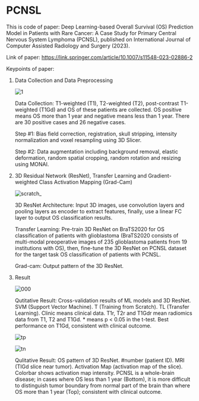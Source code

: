 # PCNSL

This is code of paper:
Deep Learning-based Overall Survival (OS) Prediction Model in Patients with Rare Cancer: A Case Study for Primary Central Nervous System Lymphoma (PCNSL), published on International Journal of Computer Assisted Radiology and Surgery (2023).

Link of paper:
https://link.springer.com/article/10.1007/s11548-023-02886-2

Keypoints of paper:
1. Data Collection and Data Preprocessing
   
   ![1](https://github.com/SheZiyu/PCNSL/assets/98766434/7796ca24-6420-45ed-891a-56252a59c8da)

   Data Collection: T1-weighted (T1), T2-weighted (T2), post-contrast T1-weighted (T1Gd) and OS of these patients are collected. OS positive means OS more than 1 year and negative means less than 1 year. There are 30 positive cases and 26 negative cases.

   Step #1: Bias field correction, registration, skull stripping, intensity normalization and voxel resampling using 3D Slicer.

   Step #2: Data augmentation including background removal, elastic deformation, random spatial cropping, random rotation and resizing using MONAI.

2. 3D Residual Network (ResNet), Transfer Learning and Gradient-weighted Class Activation Mapping (Grad-Cam)
   
   ![scratch_](https://github.com/SheZiyu/PCNSL/assets/98766434/fbdc7f0a-8715-4170-8ee0-ffb1b4cba978)

   3D ResNet Architecture: Input 3D images, use convolution layers and pooling layers as encoder to extract features, finally, use a linear FC layer to output OS classification results.

   Transfer Learning: Pre-train 3D ResNet on BraTS2020 for OS classification of patients with glioblastoma (BraTS2020 consists of multi-modal preoperative images of 235 glioblastoma patients from 19 institutions with OS), then, fine-tune the 3D ResNet on PCNSL dataset for the target task OS classification of patients with PCNSL.

   Grad-cam: Output pattern of the 3D ResNet.

3. Result

   ![000](https://github.com/SheZiyu/PCNSL/assets/98766434/20e8bd45-8b73-4271-824a-c653c3d2cff8)

   Qutitative Result: Cross-validation results of ML models and 3D ResNet. SVM (Support Vector Machine). T (Training from Scratch). TL (Transfer Learning). Clinic means clinical data. T1r, T2r and T1Gdr mean radiomics data from T1, T2 and T1Gd. * means p < 0.05 in the t-test. Best performance on T1Gd, consistent with clinical outcome.

   ![tp](https://github.com/SheZiyu/PCNSL/assets/98766434/949a93f8-ccf5-467e-89c2-ddcef5504991)

   ![tn](https://github.com/SheZiyu/PCNSL/assets/98766434/2b305b82-9852-4da0-9abf-2823afa3344a)

   Qulitative Result: OS pattern of 3D ResNet. #number (patient ID). MRI (TIGd slice near tumor). Activation Map (activation map of the slice). Colorbar shows activation map intensity. PCNSL is a whole-brain disease; in cases where OS less than 1 year (Bottom), it is more difficult to distinguish tumor boundary from normal part of the brain than where OS more than 1 year (Top); consistent with clinical outcome. 














